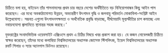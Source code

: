 চিঠিতে বলা হয়, বাইডেন তাঁর শাসনামলের প্রথম চার বছরে দেশের অর্থনীতিতে বড় বিনিয়োগবান্ধব কিছু আইন পাস করেছেন। এর মধ্যে অবকাঠামোগত উন্নয়ন, অভ্যন্তরীণ উৎপাদন বৃদ্ধি ও জলবায়ু পরিবর্তন মোকাবিলা-সংশ্লিষ্ট আইন উল্লেখযোগ্য। সম্ভবত এগুলো উৎপাদনসক্ষমতা ও অর্থনৈতিক প্রবৃদ্ধি বাড়াচ্ছে, দীর্ঘমেয়াদি মূল্যস্ফীতির চাপ কমাচ্ছে এবং নবায়নযোগ্য জ্বালানিতে স্থানান্তর সহজ করছে।’

যুক্তরাষ্ট্রের সংবাদভিত্তিক ওয়েবসাইট এক্সিওসে প্রথম এ চিঠির বিষয়ে খবর প্রকাশ করা হয়। যে কজন নোবেলজয়ী চিঠিতে স্বাক্ষর করেছেন, তাঁদের মধ্যে কলাম্বিয়া বিশ্ববিদ্যালয়ের অধ্যাপক জোসেফ স্টিগলিৎজ, ইয়েল বিশ্ববিদ্যালয়ের অধ্যাপক রবার্ট শিলার ও স্যার অ্যানগাস ডিটনও রয়েছেন।
